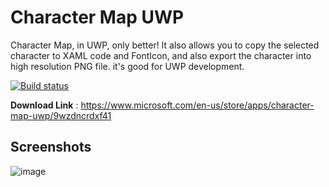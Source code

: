 # Character Map UWP

Character Map, in UWP, only better! It also allows you to copy the selected character to XAML code and FontIcon, and also export the character into high resolution PNG file. it's good for UWP development.

[![Build status](https://dev.azure.com/ediwang/EdiWang-GitHub-Builds/_apis/build/status/EdiWang-GitHub-Builds-Universal%20Windows%20Platform-CI)](https://dev.azure.com/ediwang/EdiWang-GitHub-Builds/_build/latest?definitionId=-1)

**Download Link** : <https://www.microsoft.com/en-us/store/apps/character-map-uwp/9wzdncrdxf41>


## Screenshots

![image](https://raw.githubusercontent.com/EdiWang/Character-Map-UWP/master/artifacts/main.png)
